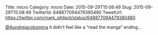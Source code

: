 Title: micro
Category: micro
Date: 2015-09-29T15:08:49
Slug: 2015-09-29T15:08:49
TwitterId: 648877094479380480
TweetUrl: https://twitter.com/mark_philpot/status/648877094479380480

[@Aundrejacobsmma](https://twitter.com/Aundrejacobsmma) it didn’t feel like a “read the manga” ending...